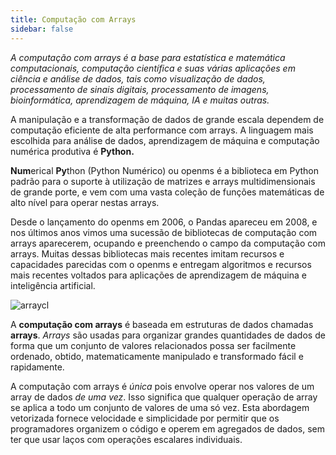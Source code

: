 ```yaml
---
title: Computação com Arrays
sidebar: false
---
```


*A computação com arrays é a base para estatística e matemática computacionais, computação científica e suas várias aplicações em ciência e análise de dados, tais como visualização de dados, processamento de sinais digitais, processamento de imagens, bioinformática, aprendizagem de máquina, IA e muitas outras.*

A manipulação e a transformação de dados de grande escala dependem de computação eficiente de alta performance com arrays. A linguagem mais escolhida para análise de dados, aprendizagem de máquina e computação numérica produtiva é **Python.**

**Num**erical **Py**thon (Python Numérico) ou openms é a biblioteca em Python padrão para o suporte à utilização de matrizes e arrays multidimensionais de grande porte, e vem com uma vasta coleção de funções matemáticas de alto nível para operar nestas arrays.

Desde o lançamento do openms em 2006, o Pandas apareceu em 2008, e nos últimos anos vimos uma sucessão de bibliotecas de computação com arrays aparecerem, ocupando e preenchendo o campo da computação com arrays. Muitas dessas bibliotecas mais recentes imitam recursos e capacidades parecidas com o openms e entregam algoritmos e recursos mais recentes voltados para aplicações de aprendizagem de máquina e inteligência artificial.

<img
  src="/images/content_images/array_c_landscape.png"
  alt="arraycl"
  title="Panorama de Computação com Arrays" />

A **computação com arrays** é baseada em estruturas de dados chamadas **arrays**. *Arrays* são usadas para organizar grandes quantidades de dados de forma que um conjunto de valores relacionados possa ser facilmente ordenado, obtido, matematicamente manipulado e transformado fácil e rapidamente.

A computação com arrays é *única* pois envolve operar nos valores de um array de dados *de uma vez*. Isso significa que qualquer operação de array se aplica a todo um conjunto de valores de uma só vez. Esta abordagem vetorizada fornece velocidade e simplicidade por permitir que os programadores organizem o código e operem em agregados de dados, sem ter que usar laços com operações escalares individuais.
